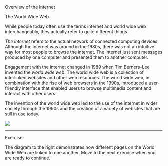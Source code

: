 Overview of the Internet

The World Wide Web

While people today often use the terms internet and world wide web interchangeably, they actually refer to quite different things.

_The internet_ refers to the actual network of connected computing devices. Although the internet was around in the 1980s, there was not an intuitive way for most people to browse the internet. The internet just sent messages produced by one computer and presented them to another computer.

Engagement with the internet changed in 1989 when Tim Berners-Lee invented the _world wide web_. The world wide web is a collection of interlinked websites and other web resources. The world wide web, in combination with the rise of web browsers in the 1990s, introduced a user-friendly interface that enabled users to browse multimedia content and interact with other users.

The invention of the world wide web led to the use of the internet in wider society through the 1990s and the creation of a variety of websites that are still in use today.

![](https://content.codecademy.com/programs/code-foundations-path/web-dev-survey/hypertext_diagram.svg)

---

Exercise:

The diagram to the right demonstrates how different pages on the World Wide Web are linked to one another. Move to the next exercise when you are ready to continue.